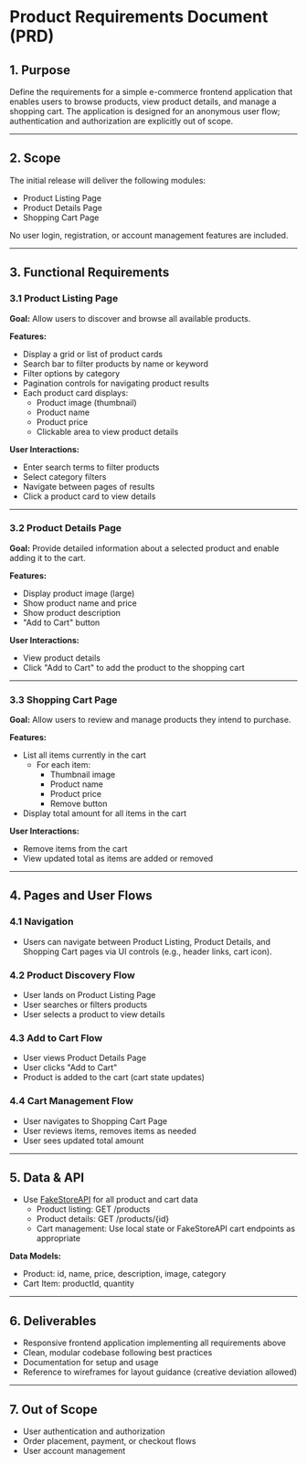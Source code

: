# Product Requirements Document (PRD)

## 1. Purpose

Define the requirements for a simple e-commerce frontend application that enables users to browse products, view product details, and manage a shopping cart. The application is designed for an anonymous user flow; authentication and authorization are explicitly out of scope.

---

## 2. Scope

The initial release will deliver the following modules:

- Product Listing Page
- Product Details Page
- Shopping Cart Page

No user login, registration, or account management features are included.

---

## 3. Functional Requirements

### 3.1 Product Listing Page

**Goal:** Allow users to discover and browse all available products.

**Features:**

- Display a grid or list of product cards
- Search bar to filter products by name or keyword
- Filter options by category
- Pagination controls for navigating product results
- Each product card displays:
  - Product image (thumbnail)
  - Product name
  - Product price
  - Clickable area to view product details

**User Interactions:**

- Enter search terms to filter products
- Select category filters
- Navigate between pages of results
- Click a product card to view details

---

### 3.2 Product Details Page

**Goal:** Provide detailed information about a selected product and enable adding it to the cart.

**Features:**

- Display product image (large)
- Show product name and price
- Show product description
- "Add to Cart" button

**User Interactions:**

- View product details
- Click "Add to Cart" to add the product to the shopping cart

---

### 3.3 Shopping Cart Page

**Goal:** Allow users to review and manage products they intend to purchase.

**Features:**

- List all items currently in the cart
  - For each item:
    - Thumbnail image
    - Product name
    - Product price
    - Remove button
- Display total amount for all items in the cart

**User Interactions:**

- Remove items from the cart
- View updated total as items are added or removed

---

## 4. Pages and User Flows

### 4.1 Navigation

- Users can navigate between Product Listing, Product Details, and Shopping Cart pages via UI controls (e.g., header links, cart icon).

### 4.2 Product Discovery Flow

- User lands on Product Listing Page
- User searches or filters products
- User selects a product to view details

### 4.3 Add to Cart Flow

- User views Product Details Page
- User clicks "Add to Cart"
- Product is added to the cart (cart state updates)

### 4.4 Cart Management Flow

- User navigates to Shopping Cart Page
- User reviews items, removes items as needed
- User sees updated total amount

---

## 5. Data & API

- Use [FakeStoreAPI](https://fakestoreapi.com/) for all product and cart data
  - Product listing: GET /products
  - Product details: GET /products/{id}
  - Cart management: Use local state or FakeStoreAPI cart endpoints as appropriate

**Data Models:**

- Product: id, name, price, description, image, category
- Cart Item: productId, quantity

---

## 6. Deliverables

- Responsive frontend application implementing all requirements above
- Clean, modular codebase following best practices
- Documentation for setup and usage
- Reference to wireframes for layout guidance (creative deviation allowed)

---

## 7. Out of Scope

- User authentication and authorization
- Order placement, payment, or checkout flows
- User account management
